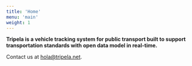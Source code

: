 ```yaml
---
title: 'Home'
menu: 'main'
weight: 1
---
```


**Tripela is a vehicle tracking system for public transport built to support transportation standards with open data model in real-time.**

Contact us at [hola@tripela.net](mailto:hola@tripela.net).
